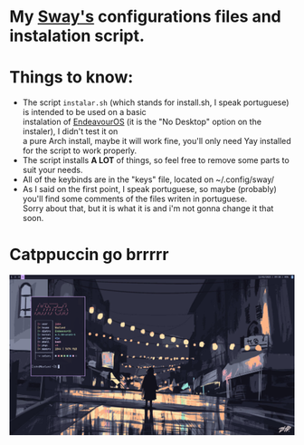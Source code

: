 # My [Sway's](https://swaywm.org) configurations files and instalation script.  

# Things to know:  
- The script `instalar.sh` (which stands for install.sh, I speak portuguese) is intended to be used on a basic  
instalation of [EndeavourOS](https://endeavouros.com/) (it is the "No Desktop" option on the instaler), I didn't test it on  
a pure Arch install, maybe it will work fine, you'll only need Yay installed for the script to work properly.  
- The script installs **A LOT** of things, so feel free to remove some parts to suit your needs.  
- All of the keybinds are in the "keys" file, located on ~/.config/sway/  
- As I said on the first point, I speak portuguese, so maybe (probably) you'll find some comments of the files writen in portuguese.  
Sorry about that, but it is what it is and i'm not gonna change it that soon.  

# Catppuccin go brrrrr  
![TO MUCH CATPPUCCIN](preview.png)
